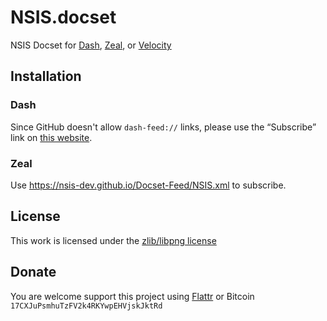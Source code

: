 # NSIS.docset

NSIS Docset for [Dash](http://kapeli.com/dash), [Zeal](http://zealdocs.org/), or [Velocity](https://velocity.silverlakesoftware.com/)

## Installation

### Dash

Since GitHub doesn't allow `dash-feed://` links, please use the “Subscribe” link on [this website](https://idleberg.github.io/NSIS.docset/Contents/Resources/Documents/index.html).

### Zeal

Use https://nsis-dev.github.io/Docset-Feed/NSIS.xml to subscribe.

## License

This work is licensed under the [zlib/libpng license](LICENSE)

## Donate

You are welcome support this project using [Flattr](https://flattr.com/submit/auto?user_id=idleberg&url=https://github.com/idleberg/NSIS.docset) or Bitcoin `17CXJuPsmhuTzFV2k4RKYwpEHVjskJktRd`
